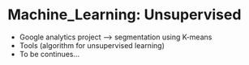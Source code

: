 # Machine_Learning: Unsupervised

- Google analytics project --> segmentation using K-means
- Tools (algorithm for unsupervised learning)
- To be continues...


